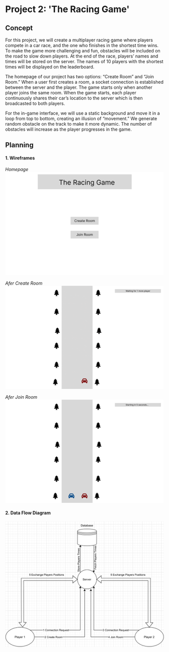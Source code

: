 # Project 2: 'The Racing Game'
## Concept
For this project, we will create a multiplayer racing game where players compete in a car race, and the one who finishes in the shortest time wins. To make the game more challenging and fun, obstacles will be included on the road to slow down players. At the end of the race, players’ names and times will be stored on the server. The names of 10 players with the shortest times will be displayed on the leaderboard. 


The homepage of our project has two options: “Create Room” and “Join Room.” When a user first creates a room, a socket connection is established between the server and the player. The game starts only when another player joins the same room. When the game starts, each player continuously shares their car’s location to the server which is then broadcasted to both players.

For the in-game interface, we will use a static background and move it in a loop from top to bottom, creating an illusion of “movement.” We generate random obstacle on the track to make it more dynamic. The number of obstacles will increase as the player progresses in the game.


## Planning
#### 1. Wireframes

*Homepage*
![wireframe1](images/Project2_Wireframe1.png)

*Afer Create Room*
![wireframe2](images/Project2_Wireframe2.png)

*Afer Join Room*
![wireframe3](images/Project2_Wireframe3.png)

#### 2. Data Flow Diagram

![data_flow](images/DataFlow_Project2.png)
